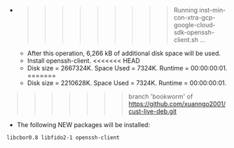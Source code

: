 * >>>>>>>>> Running inst-min-con-xtra-gcp-google-cloud-sdk-openssh-client.sh ...
  * After this operation, 6,266 kB of additional disk space will be used.
  * Install openssh-client.
<<<<<<< HEAD
  * Disk size = 2667324K. Space Used = 7324K. Runtime = 00:00:00:01.
=======
  * Disk size = 2210628K. Space Used = 7324K. Runtime = 00:00:00:01.
>>>>>>> branch 'bookworm' of https://github.com/xuanngo2001/cust-live-deb.git
  * The following NEW packages will be installed:
  ```bash
libcbor0.8 libfido2-1 openssh-client
  ```
